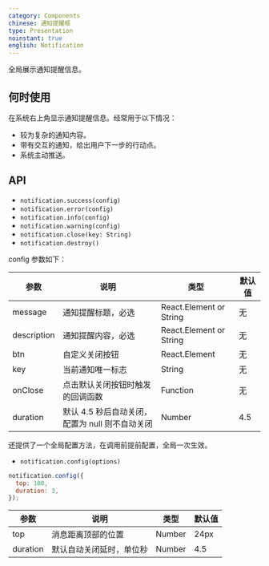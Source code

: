 ```yaml
---
category: Components
chinese: 通知提醒框
type: Presentation
noinstant: true
english: Notification
---
```


全局展示通知提醒信息。

## 何时使用

在系统右上角显示通知提醒信息。经常用于以下情况：

- 较为复杂的通知内容。
- 带有交互的通知，给出用户下一步的行动点。
- 系统主动推送。

## API

- `notification.success(config)`
- `notification.error(config)`
- `notification.info(config)`
- `notification.warning(config)`
- `notification.close(key: String)`
- `notification.destroy()`

config 参数如下：

| 参数        | 说明                                            | 类型         | 默认值 |
|----------- |---------------------------------------------    | ----------- |--------|
| message    | 通知提醒标题，必选                                 | React.Element or String      | 无     |
| description | 通知提醒内容，必选                                | React.Element or String      | 无     |
| btn        | 自定义关闭按钮                                    | React.Element      | 无     |
| key        | 当前通知唯一标志                                   | String      | 无     |
| onClose    | 点击默认关闭按钮时触发的回调函数                     | Function    | 无     |
| duration   | 默认 4.5 秒后自动关闭，配置为 null 则不自动关闭         | Number    | 4.5     |

还提供了一个全局配置方法，在调用前提前配置，全局一次生效。

- `notification.config(options)`

```js
notification.config({
  top: 100,
  duration: 3,
});
```

| 参数       | 说明               | 类型                       | 默认值       |
|------------|--------------------|----------------------------|--------------|
| top        | 消息距离顶部的位置 | Number                     | 24px         |
| duration   | 默认自动关闭延时，单位秒 | Number                   | 4.5         |

